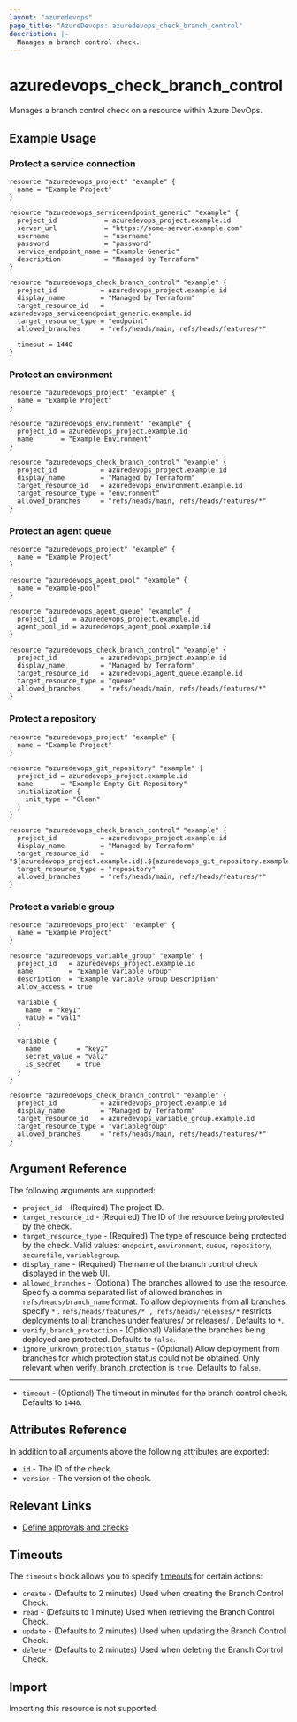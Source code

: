 ```yaml
---
layout: "azuredevops"
page_title: "AzureDevops: azuredevops_check_branch_control"
description: |-
  Manages a branch control check.
---
```


# azuredevops_check_branch_control

Manages a branch control check on a resource within Azure DevOps.

## Example Usage

### Protect a service connection

```hcl
resource "azuredevops_project" "example" {
  name = "Example Project"
}

resource "azuredevops_serviceendpoint_generic" "example" {
  project_id            = azuredevops_project.example.id
  server_url            = "https://some-server.example.com"
  username              = "username"
  password              = "password"
  service_endpoint_name = "Example Generic"
  description           = "Managed by Terraform"
}

resource "azuredevops_check_branch_control" "example" {
  project_id           = azuredevops_project.example.id
  display_name         = "Managed by Terraform"
  target_resource_id   = azuredevops_serviceendpoint_generic.example.id
  target_resource_type = "endpoint"
  allowed_branches     = "refs/heads/main, refs/heads/features/*"

  timeout = 1440
}
```

### Protect an environment

```hcl
resource "azuredevops_project" "example" {
  name = "Example Project"
}

resource "azuredevops_environment" "example" {
  project_id = azuredevops_project.example.id
  name       = "Example Environment"
}

resource "azuredevops_check_branch_control" "example" {
  project_id           = azuredevops_project.example.id
  display_name         = "Managed by Terraform"
  target_resource_id   = azuredevops_environment.example.id
  target_resource_type = "environment"
  allowed_branches     = "refs/heads/main, refs/heads/features/*"
}
```

### Protect an agent queue

```hcl
resource "azuredevops_project" "example" {
  name = "Example Project"
}

resource "azuredevops_agent_pool" "example" {
  name = "example-pool"
}

resource "azuredevops_agent_queue" "example" {
  project_id    = azuredevops_project.example.id
  agent_pool_id = azuredevops_agent_pool.example.id
}

resource "azuredevops_check_branch_control" "example" {
  project_id           = azuredevops_project.example.id
  display_name         = "Managed by Terraform"
  target_resource_id   = azuredevops_agent_queue.example.id
  target_resource_type = "queue"
  allowed_branches     = "refs/heads/main, refs/heads/features/*"
}
```

### Protect a repository

```hcl
resource "azuredevops_project" "example" {
  name = "Example Project"
}

resource "azuredevops_git_repository" "example" {
  project_id = azuredevops_project.example.id
  name       = "Example Empty Git Repository"
  initialization {
    init_type = "Clean"
  }
}

resource "azuredevops_check_branch_control" "example" {
  project_id           = azuredevops_project.example.id
  display_name         = "Managed by Terraform"
  target_resource_id   = "${azuredevops_project.example.id}.${azuredevops_git_repository.example.id}"
  target_resource_type = "repository"
  allowed_branches     = "refs/heads/main, refs/heads/features/*"
}
```

### Protect a variable group

```hcl
resource "azuredevops_project" "example" {
  name = "Example Project"
}

resource "azuredevops_variable_group" "example" {
  project_id   = azuredevops_project.example.id
  name         = "Example Variable Group"
  description  = "Example Variable Group Description"
  allow_access = true

  variable {
    name  = "key1"
    value = "val1"
  }

  variable {
    name         = "key2"
    secret_value = "val2"
    is_secret    = true
  }
}

resource "azuredevops_check_branch_control" "example" {
  project_id           = azuredevops_project.example.id
  display_name         = "Managed by Terraform"
  target_resource_id   = azuredevops_variable_group.example.id
  target_resource_type = "variablegroup"
  allowed_branches     = "refs/heads/main, refs/heads/features/*"
}
```

## Argument Reference

The following arguments are supported:

* `project_id` - (Required) The project ID.
* `target_resource_id` - (Required) The ID of the resource being protected by the check.
* `target_resource_type` - (Required) The type of resource being protected by the check. Valid values: `endpoint`, `environment`, `queue`, `repository`, `securefile`, `variablegroup`.
* `display_name` - (Required) The name of the branch control check displayed in the web UI.
* `allowed_branches` - (Optional) The branches allowed to use the resource. Specify a comma separated list of allowed branches in `refs/heads/branch_name` format. To allow deployments from all branches, specify ` * ` . `refs/heads/features/* , refs/heads/releases/*` restricts deployments to all branches under features/ or releases/ . Defaults to `*`.
* `verify_branch_protection` - (Optional) Validate the branches being deployed are protected. Defaults to `false`.
* `ignore_unknown_protection_status` - (Optional) Allow deployment from branches for which protection status could not be obtained. Only relevant when verify_branch_protection is `true`. Defaults to `false`.

---

* `timeout` - (Optional) The timeout in minutes for the branch control check. Defaults to `1440`.

## Attributes Reference

In addition to all arguments above the following attributes are exported:

* `id` - The ID of the check.
* `version` - The version of the check.

## Relevant Links

- [Define approvals and checks](https://learn.microsoft.com/en-us/azure/devops/pipelines/process/approvals?view=azure-devops&tabs=check-pass)

## Timeouts

The `timeouts` block allows you to specify [timeouts](https://developer.hashicorp.com/terraform/language/resources/syntax#operation-timeouts) for certain actions:

* `create` - (Defaults to 2 minutes) Used when creating the Branch Control Check.
* `read` - (Defaults to 1 minute) Used when retrieving the Branch Control Check.
* `update` - (Defaults to 2 minutes) Used when updating the Branch Control Check.
* `delete` - (Defaults to 2 minutes) Used when deleting the Branch Control Check.

## Import

Importing this resource is not supported.
